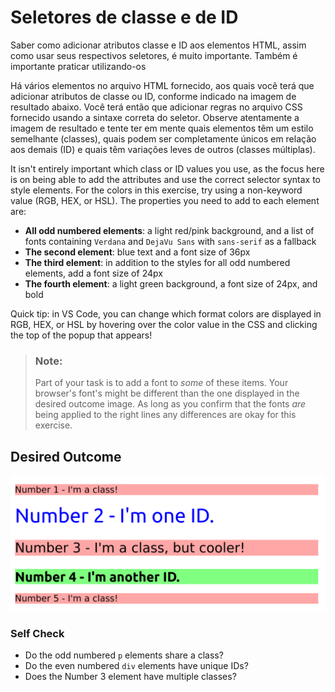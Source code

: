 # Seletores de classe e de ID 

Saber como adicionar atributos classe e ID aos elementos HTML, assim como usar seus respectivos seletores, é muito importante. Também é importante praticar utilizando-os

Há vários elementos no arquivo HTML fornecido, aos quais você terá que adicionar atributos de classe ou ID, conforme indicado na imagem de resultado abaixo. Você terá então que adicionar regras no arquivo CSS fornecido usando a sintaxe correta do seletor. Observe atentamente a imagem de resultado e tente ter em mente quais elementos têm um estilo semelhante (classes), quais podem ser completamente únicos em relação aos demais (ID) e quais têm variações leves de outros (classes múltiplas).

It isn't entirely important which class or ID values you use, as the focus here is on being able to add the attributes and use the correct selector syntax to style elements. For the colors in this exercise, try using a non-keyword value (RGB, HEX, or HSL). The properties you need to add to each element are:

* **All odd numbered elements**: a light red/pink background, and a list of fonts containing `Verdana` and `DejaVu Sans` with `sans-serif` as a fallback
* **The second element**: blue text and a font size of 36px
* **The third element**: in addition to the styles for all odd numbered elements, add a font size of 24px
* **The fourth element**: a light green background, a font size of 24px, and bold

Quick tip: in VS Code, you can change which format colors are displayed in RGB, HEX, or HSL by hovering over the color value in the CSS and clicking the top of the popup that appears!

> ### Note:
> Part of your task is to add a font to _some_ of these items. Your browser's font's might be different than the one displayed in the desired outcome image. As long as you confirm that the fonts _are_ being applied to the right lines any differences are okay for this exercise.

## Desired Outcome
![desired outcome](./desired-outcome.png)


### Self Check
- Do the odd numbered `p` elements share a class?
- Do the even numbered `div` elements have unique IDs?
- Does the Number 3 element have multiple classes?
